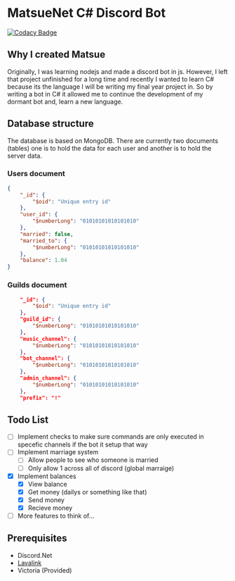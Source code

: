 ﻿# MatsueNet C# Discord Bot

[![Codacy Badge](https://api.codacy.com/project/badge/Grade/1b7cd4ea417c4db2ba8106775845171c)](https://app.codacy.com/manual/Jirubizu/MatsueNet?utm_source=github.com&utm_medium=referral&utm_content=Jirubizu/MatsueNet&utm_campaign=Badge_Grade_Dashboard)

## Why I created Matsue
Originally, I was learning nodejs and made a discord bot in js. However, I left that project unfinished for a long time and recently I wanted to learn C# because its the language I will be writing my final year project in. So by writing a bot in C# it allowed me to continue the development of my dormant bot and, learn a new language.

## Database structure
The database is based on MongoDB. There are currently two documents (tables) one is to hold the data for each user and another is to hold the server data.

### Users document 
```json
{
    "_id": {
        "$oid": "Unique entry id"
    },
    "user_id": {
        "$numberLong": "01010101010101010"
    },
    "married": false,
    "married_to": {
        "$numberLong": "01010101010101010"
    },
    "balance": 1.04
}
```
### Guilds document
```json
    "_id": {
        "$oid": "Unique entry id"
    },
    "guild_id": {
        "$numberLong": "01010101010101010"
    },
    "music_channel": {
        "$numberLong": "01010101010101010"
    },
    "bot_channel": {
        "$numberLong": "01010101010101010"
    },
    "admin_channel": {
        "$numberLong": "01010101010101010"
    },
    "prefix": "!"
```

## Todo List
- [ ] Implement checks to make sure commands are only executed in specefic channels if the bot it setup that way
- [ ] Implement marriage system
  - [ ] Allow people to see who someone is married
  - [ ] Only allow 1 across all of discord (global marraige)
- [x] Implement balances
  - [x] View balance
  - [x] Get money (dailys or something like that)
  - [x] Send money
  - [x] Recieve money
- [ ] More features to think of... 

## Prerequisites
 - Discord.Net
 - [Lavalink](https://github.com/Frederikam/Lavalink)
 - Victoria (Provided)


